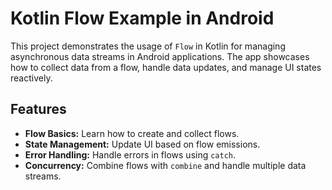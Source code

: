 # Kotlin Flow Example in Android

This project demonstrates the usage of `Flow` in Kotlin for managing asynchronous data streams in Android applications. The app showcases how to collect data from a flow, handle data updates, and manage UI states reactively.

## Features
- **Flow Basics:** Learn how to create and collect flows.
- **State Management:** Update UI based on flow emissions.
- **Error Handling:** Handle errors in flows using `catch`.
- **Concurrency:** Combine flows with `combine` and handle multiple data streams.